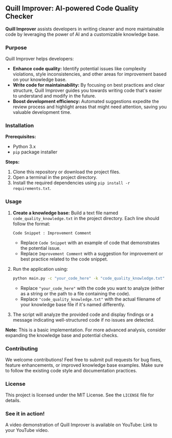 ## Quill Improver: AI-powered Code Quality Checker

**Quill Improver** assists developers in writing cleaner and more maintainable code by leveraging the power of AI and a customizable knowledge base.

### Purpose

Quill Improver helps developers:

- **Enhance code quality:** Identify potential issues like complexity violations, style inconsistencies, and other areas for improvement based on your knowledge base.
- **Write code for maintainability:** By focusing on best practices and clear structure, Quill Improver guides you towards writing code that's easier to understand and modify in the future.
- **Boost development efficiency:** Automated suggestions expedite the review process and highlight areas that might need attention, saving you valuable development time.

### Installation

**Prerequisites:**

- Python 3.x
- `pip` package installer

**Steps:**

1. Clone this repository or download the project files.
2. Open a terminal in the project directory.
3. Install the required dependencies using `pip install -r requirements.txt`.

### Usage

1. **Create a knowledge base:** Build a text file named `code_quality_knowledge.txt` in the project directory. Each line should follow the format:

   ```
   Code Snippet : Improvement Comment
   ```

   - Replace `Code Snippet` with an example of code that demonstrates the potential issue.
   - Replace `Improvement Comment` with a suggestion for improvement or best practice related to the code snippet.

2. Run the application using:

   ```bash
   python main.py -c "your_code_here" -k "code_quality_knowledge.txt"
   ```

   - Replace `"your_code_here"` with the code you want to analyze (either as a string or the path to a file containing the code).
   - Replace `"code_quality_knowledge.txt"` with the actual filename of your knowledge base file if it's named differently.

3. The script will analyze the provided code and display findings or a message indicating well-structured code if no issues are detected.

**Note:** This is a basic implementation. For more advanced analysis, consider expanding the knowledge base and potential checks.

### Contributing

We welcome contributions! Feel free to submit pull requests for bug fixes, feature enhancements, or improved knowledge base examples. Make sure to follow the existing code style and documentation practices.

### License

This project is licensed under the MIT License. See the `LICENSE` file for details.

### See it in action!
A video demonstration of Quill Improver is available on YouTube: Link to your YouTube video.
